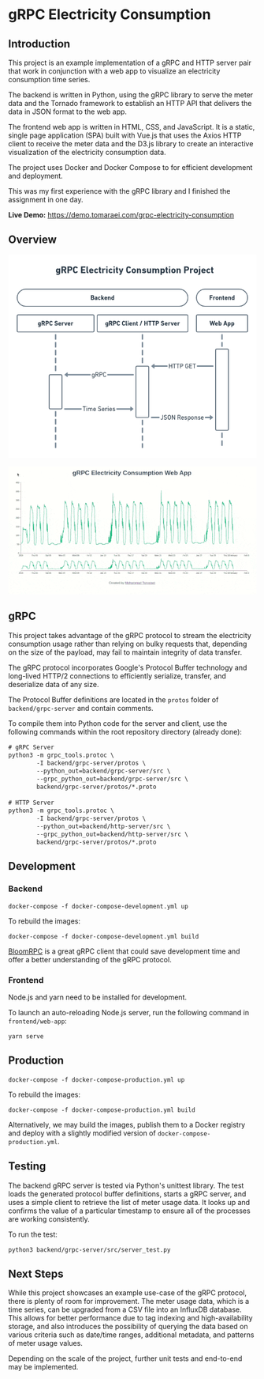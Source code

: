 # gRPC Electricity Consumption

## Introduction

This project is an example implementation of a gRPC and HTTP server pair that work in conjunction with a
web app to visualize an electricity consumption time series.

The backend is written in Python, using the gRPC library to serve the meter data and the Tornado framework to
establish an HTTP API that delivers the data in JSON format to the web app.

The frontend web app is written in HTML, CSS, and JavaScript. It is a static, single page application (SPA) built
with Vue.js that uses the Axios HTTP client to receive the meter data and the D3.js library to create an interactive
visualization of the electricity consumption data.

The project uses Docker and Docker Compose to for efficient development and deployment.

This was my first experience with the gRPC library and I finished the assignment in one day.

**Live Demo:** https://demo.tomaraei.com/grpc-electricity-consumption

## Overview

![](assets/diagram.png)

![](assets/demo.gif)

## gRPC

This project takes advantage of the gRPC protocol to stream the electricity consumption usage rather than relying
on bulky requests that, depending on the size of the payload, may fail to maintain integrity of data transfer.

The gRPC protocol incorporates Google's Protocol Buffer technology and long-lived HTTP/2 connections to efficiently
serialize, transfer, and deserialize data of any size.

The Protocol Buffer definitions are located in the `protos` folder of `backend/grpc-server` and contain comments.

To compile them into Python code for the server and client, use the following commands within the root repository
directory (already done):

```shell script
# gRPC Server
python3 -m grpc_tools.protoc \
        -I backend/grpc-server/protos \
        --python_out=backend/grpc-server/src \
        --grpc_python_out=backend/grpc-server/src \
        backend/grpc-server/protos/*.proto

# HTTP Server
python3 -m grpc_tools.protoc \
        -I backend/grpc-server/protos \
        --python_out=backend/http-server/src \
        --grpc_python_out=backend/http-server/src \
        backend/grpc-server/protos/*.proto
``` 

## Development

### Backend

```shell script
docker-compose -f docker-compose-development.yml up
```

To rebuild the images:

```shell script
docker-compose -f docker-compose-development.yml build
```

[BloomRPC](https://github.com/uw-labs/bloomrpc) is a great gRPC client that could save development time and offer a
better understanding of the gRPC protocol.

### Frontend

Node.js and yarn need to be installed for development.

To launch an auto-reloading Node.js server, run the following command in `frontend/web-app`:

```shell script
yarn serve
```   

## Production

```shell script
docker-compose -f docker-compose-production.yml up 
```

To rebuild the images:

```shell script
docker-compose -f docker-compose-production.yml build
````

Alternatively, we may build the images, publish them to a Docker registry and deploy with a slightly modified version
of `docker-compose-production.yml`.

## Testing

The backend gRPC server is tested via Python's unittest library.
The test loads the generated protocol buffer definitions, starts a gRPC server, and uses a simple client to retrieve
the list of meter usage data. It looks up and confirms the value of a particular timestamp to ensure all of the
processes are working consistently.

To run the test:

```shell script
python3 backend/grpc-server/src/server_test.py
```

## Next Steps

While this project showcases an example use-case of the gRPC protocol, there is plenty of room for improvement. The
meter usage data, which is a time series, can be upgraded from a CSV file into an InfluxDB database. This allows for
better performance due to tag indexing and high-availability storage, and also introduces the possibility of querying
the data based on various criteria such as date/time ranges, additional metadata, and patterns of meter usage values.

Depending on the scale of the project, further unit tests and end-to-end may be implemented.


